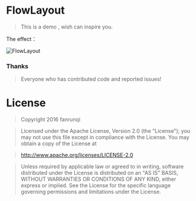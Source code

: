 # FlowLayout

> This is a demo , wish can inspire you.

The effect：

![FlowLayout](https://raw.githubusercontent.com/fanrunqi/FlowLayout/master/screenshots/1.gif)


### Thanks

> Everyone who has contributed code and reported issues!

# License
> Copyright 2016 fanrunqi

> Licensed under the Apache License, Version 2.0 (the "License");
you may not use this file except in compliance with the License.
You may obtain a copy of the License at

  >  http://www.apache.org/licenses/LICENSE-2.0

> Unless required by applicable law or agreed to in writing, software
distributed under the License is distributed on an "AS IS" BASIS,
WITHOUT WARRANTIES OR CONDITIONS OF ANY KIND, either express or implied.
See the License for the specific language governing permissions and
limitations under the License.

